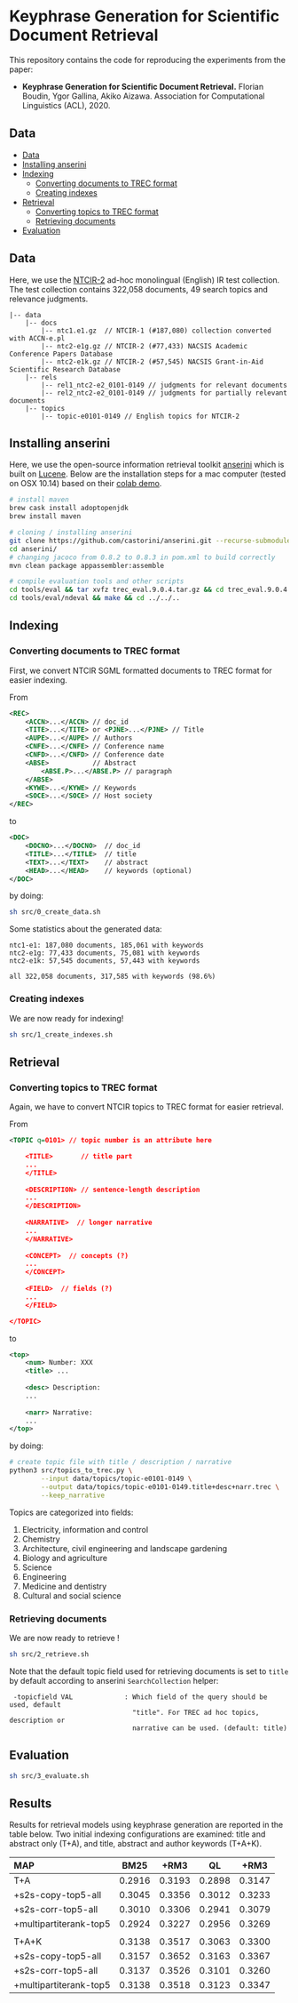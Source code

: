 # Keyphrase Generation for Scientific Document Retrieval

This repository contains the code for reproducing the experiments from the paper:

 - **Keyphrase Generation for Scientific Document Retrieval.**
   Florian Boudin, Ygor Gallina, Akiko Aizawa.
   Association for Computational Linguistics (ACL), 2020.

## Data

* [Data](#data)
* [Installing anserini](#installing-anserini)
* [Indexing](#indexing)
  * [Converting documents to TREC format](#converting-documents-to-trec-format)
  * [Creating indexes](#creating-indexes)
* [Retrieval](#retrieval)
  * [Converting topics to TREC format](#converting-topics-to-trec-format)
  * [Retrieving documents](#retrieving-documents)
* [Evaluation](#evaluation)
 
## Data

Here, we use the [NTCIR-2](http://research.nii.ac.jp/ntcir/ntcir-ws2/) ad-hoc monolingual (English) IR test collection.
The test collection contains 322,058 documents, 49 search topics and relevance judgments.

```
|-- data
    |-- docs
        |-- ntc1.e1.gz  // NTCIR-1 (#187,080) collection converted with ACCN-e.pl 
        |-- ntc2-e1g.gz // NTCIR-2 (#77,433) NACSIS Academic Conference Papers Database
        |-- ntc2-e1k.gz // NTCIR-2 (#57,545) NACSIS Grant-in-Aid Scientific Research Database
    |-- rels
        |-- rel1_ntc2-e2_0101-0149 // judgments for relevant documents 
        |-- rel2_ntc2-e2_0101-0149 // judgments for partially relevant documents 
    |-- topics
        |-- topic-e0101-0149 // English topics for NTCIR-2
```

## Installing anserini

Here, we use the open-source information retrieval toolkit [anserini](http://anserini.io/) which is built on [Lucene](https://lucene.apache.org/).
Below are the installation steps for a mac computer (tested on OSX 10.14) based on their [colab demo](https://colab.research.google.com/drive/1s44ylhEkXDzqNgkJSyXDYetGIxO9TWZn).


```bash
# install maven
brew cask install adoptopenjdk
brew install maven

# cloning / installing anserini
git clone https://github.com/castorini/anserini.git --recurse-submodules
cd anserini/
# changing jacoco from 0.8.2 to 0.8.3 in pom.xml to build correctly
mvn clean package appassembler:assemble

# compile evaluation tools and other scripts
cd tools/eval && tar xvfz trec_eval.9.0.4.tar.gz && cd trec_eval.9.0.4 && make && cd ../../..
cd tools/eval/ndeval && make && cd ../../..
```

## Indexing

### Converting documents to TREC format

First, we convert NTCIR SGML formatted documents to TREC format for easier indexing.

From

```xml
<REC>
    <ACCN>...</ACCN> // doc_id
    <TITE>...</TITE> or <PJNE>...</PJNE> // Title
    <AUPE>...</AUPE> // Authors
    <CNFE>...</CNFE> // Conference name
    <CNFD>...</CNFD> // Conference date
    <ABSE>           // Abstract
        <ABSE.P>...</ABSE.P> // paragraph
    </ABSE>
    <KYWE>...</KYWE> // Keywords
    <SOCE>...</SOCE> // Host society
</REC>
```

to

```xml
<DOC>
    <DOCNO>...</DOCNO>  // doc_id
    <TITLE>...</TITLE>  // title
    <TEXT>...</TEXT>    // abstract
    <HEAD>...</HEAD>    // keywords (optional)
</DOC>
```

by doing:

```bash
sh src/0_create_data.sh
```

Some statistics about the generated data:

```
ntc1-e1: 187,080 documents, 185,061 with keywords
ntc2-e1g: 77,433 documents, 75,081 with keywords
ntc2-e1k: 57,545 documents, 57,443 with keywords

all 322,058 documents, 317,585 with keywords (98.6%)
```


### Creating indexes

We are now ready for indexing!

```bash
sh src/1_create_indexes.sh
```

## Retrieval

### Converting topics to TREC format

Again, we have to convert NTCIR topics to TREC format for easier retrieval.

From

```xml
<TOPIC q=0101> // topic number is an attribute here

    <TITLE>       // title part
    ...
    </TITLE>
    
    <DESCRIPTION> // sentence-length description
    ...
    </DESCRIPTION>
    
    <NARRATIVE>  // longer narrative
    ...
    </NARRATIVE>
     
    <CONCEPT>  // concepts (?)
    ...
    </CONCEPT>
    
    <FIELD>  // fields (?)
    ...
    </FIELD>

</TOPIC>
```

to

```xml
<top>
    <num> Number: XXX 
    <title> ...
    
    <desc> Description: 
    ...
    
    <narr> Narrative: 
    ...
</top>
```

by doing:

```bash
# create topic file with title / description / narrative
python3 src/topics_to_trec.py \
        --input data/topics/topic-e0101-0149 \
        --output data/topics/topic-e0101-0149.title+desc+narr.trec \
        --keep_narrative
```

Topics are categorized into fields:

1. Electricity, information and control
2. Chemistry
3. Architecture, civil engineering and landscape gardening
4. Biology and agriculture
5. Science
6. Engineering
7. Medicine and dentistry
8. Cultural and social science


### Retrieving documents

We are now ready to retrieve !

```bash
sh src/2_retrieve.sh 
```

Note that the default topic field used for retrieving 
documents is set to `title` by default according to anserini
`SearchCollection` helper:

```
 -topicfield VAL             : Which field of the query should be used, default
                               "title". For TREC ad hoc topics, description or
                               narrative can be used. (default: title)
```


## Evaluation

```bash
sh src/3_evaluate.sh
```

## Results


Results for retrieval models using keyphrase generation are reported in the
table below.  Two initial indexing configurations are examined: title and 
abstract only (T+A), and title, abstract and author keywords (T+A+K).


| MAP                        | BM25   | +RM3   | QL     | +RM3   |
:----------------------------|--------|--------|--------|--------|
| T+A                        | 0.2916 | 0.3193 | 0.2898 | 0.3147 |
| +s2s-copy-top5-all         | 0.3045 | 0.3356 | 0.3012 | 0.3233 |
| +s2s-corr-top5-all         | 0.3010 | 0.3306 | 0.2941 | 0.3079 |
| +multipartiterank-top5     | 0.2924 | 0.3227 | 0.2956 | 0.3269 |
|                            |        |        |        |        |
| T+A+K                      | 0.3138 | 0.3517 | 0.3063 | 0.3300 |
| +s2s-copy-top5-all         | 0.3157 | 0.3652 | 0.3163 | 0.3367 |
| +s2s-corr-top5-all         | 0.3137 | 0.3526 | 0.3101 | 0.3260 |
| +multipartiterank-top5     | 0.3138 | 0.3518 | 0.3123 | 0.3347 |

